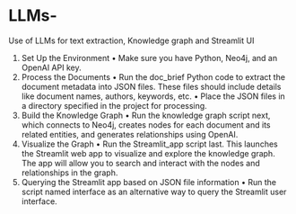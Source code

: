 # LLMs-
Use of LLMs for text extraction, Knowledge graph and Streamlit UI
1.	Set Up the Environment
•	Make sure you have Python, Neo4j, and an OpenAI API key.
2.	Process the Documents
•	Run the doc_brief Python code to extract the document metadata into JSON files. These files should include details like document names, authors, keywords, etc.
•	Place the JSON files in a directory specified in the project for processing.
3. Build the Knowledge Graph
•	Run the knowledge graph script next, which connects to Neo4j, creates nodes for each document and its related entities, and generates relationships using OpenAI.
4. Visualize the Graph
•	Run the Streamlit_app script last. This launches the Streamlit web app to visualize and explore the knowledge graph. The app will allow you to search and interact with the nodes and relationships in the graph.
5. Querying the Streamlit app based on JSON file information
•	Run the script named interface as an alternative way to query the Streamlit user interface.


